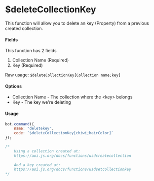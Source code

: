 # $deleteCollectionKey

This function will allow you to delete an key \(Property\) from a previous created collection.

#### Fields

This function has 2 fields

1. Collection Name \(Required\)
2. Key \(Required\)

Raw usage: `$deleteCollectionKey[Collection name;key]`

#### Options

* Collection Name - The collection where the &lt;key&gt; belongs
* Key - The key we're deleting

#### Usage

```javascript
bot.command({
    name: "deletekey",
    code: `$deleteCollectionKey[chiwi;hairColor]`
});

/*
    Using a collection created at: 
    https://aoi.js.org/docs/functions/usdcreatecollection
    
    And a key created at:
    https://aoi.js.org/docs/functions/usdsetcollectionkey
*/
```

